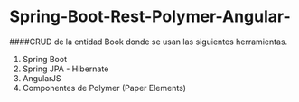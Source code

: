 # Spring-Boot-Rest-Polymer-Angular-

####CRUD de la entidad Book donde se usan las siguientes herramientas.
1. Spring Boot
2. Spring JPA - Hibernate
3. AngularJS
4. Componentes de Polymer (Paper Elements)
